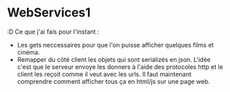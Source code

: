 # WebServices1
:D
Ce que j'ai fais pour l'instant :
- Les gets neccessaires pour que l'on puisse afficher quelques films et cinéma.
- Remapper du côté client les objets qui sont serializés en json.
L'idée c'est que le serveur envoye les donners à l'aide des protocoles http et le client les reçoit comme il veut avec les urls.
Il faut maintenant comprendre comment afficher tous ça en html/js sur une page web.
